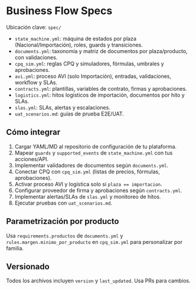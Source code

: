 # Business Flow Specs

Ubicación clave: `spec/`

- `state_machine.yml`: máquina de estados por plaza (Nacional/Importación), roles, guards y transiciones.
- `documents.yml`: taxonomía y matriz de documentos por plaza/producto, con validaciones.
- `cpq_sim.yml`: reglas CPQ y simuladores, fórmulas, umbrales y aprobaciones.
- `avi.yml`: proceso AVI (solo Importación), entradas, validaciones, workflow y SLAs.
- `contracts.yml`: plantillas, variables de contrato, firmas y aprobaciones.
- `logistics.yml`: hitos logísticos de importación, documentos por hito y SLAs.
- `slas.yml`: SLAs, alertas y escalaciones.
- `uat_scenarios.md`: guías de prueba E2E/UAT.

## Cómo integrar
1. Cargar YAML/MD al repositorio de configuración de tu plataforma.
2. Mapear `guards` y `supported_events` de `state_machine.yml` con tus acciones/API.
3. Implementar validadores de documentos según `documents.yml`.
4. Conectar CPQ con `cpq_sim.yml` (listas de precios, fórmulas, aprobaciones).
5. Activar proceso AVI y logística solo si `plaza == importacion`.
6. Configurar proveedor de firma y aprobaciones según `contracts.yml`.
7. Implementar alertas/SLAs de `slas.yml` y monitoreo de hitos.
8. Ejecutar pruebas con `uat_scenarios.md`.

## Parametrización por producto
Usa `requirements.productos` de `documents.yml` y `rules.margen.minimo_por_producto` en `cpq_sim.yml` para personalizar por familia.

## Versionado
Todos los archivos incluyen `version` y `last_updated`. Usa PRs para cambios.
